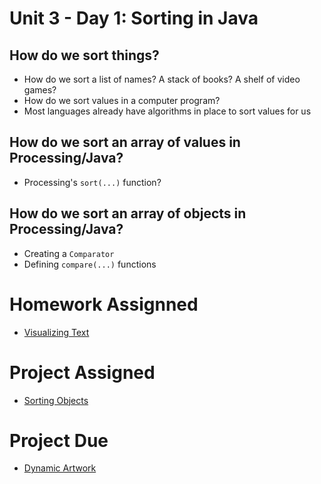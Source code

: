 # Unit 3 - Day 1: Sorting in Java

## How do we sort things?
  * How do we sort a list of names? A stack of books? A shelf of video games?
  * How do we sort values in a computer program?
  * Most languages already have algorithms in place to sort values for us

## How do we sort an array of values in Processing/Java?
  * Processing's `sort(...)` function?

## How do we sort an array of objects in Processing/Java?
  * Creating a `Comparator`
  * Defining `compare(...)` functions

# Homework Assignned
  * [Visualizing Text](homework1.md)

# Project Assigned
  * [Sorting Objects](project.md)

# Project Due
  * [Dynamic Artwork](../2_AlgorithmAnalysis/project.md)
